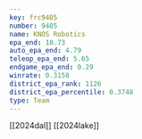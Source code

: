 ```yaml
---
key: frc9405
number: 9405
name: KNOS Robotics
epa_end: 10.73
auto_epa_end: 4.79
teleop_epa_end: 5.65
endgame_epa_end: 0.29
winrate: 0.3158
district_epa_rank: 1126
district_epa_percentile: 0.3748
type: Team
---
```

[[2024dal]]
[[2024lake]]
